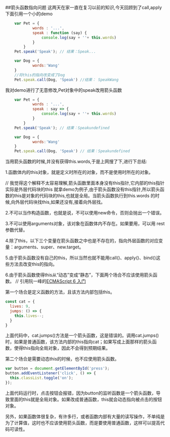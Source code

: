 ##箭头函数指向问题
这两天在家一直在复习以前的知识,今天回顾到了call,apply
下面引用一个小的demo

```javascript
    var Pet = {
            words : '...',
            speak : function (say) {
                console.log(say + ''+ this.words)
            }
        }
    Pet.speak('Speak'); // 结果：Speak...

    var Dog = {
            words:'Wang'
    }
    //将this的指向改变成了Dog
    Pet.speak.call(Dog, 'Speak') //结果： SpeakWang
```
我对demo进行了无意修改,Pet对象中的speak改用箭头函数

```javascript
    var Pet = {
            words : '...',
            speak : say => {
                console.log(say + ''+ this.words)
            }
        }
    Pet.speak('Speak'); // 结果：Speakundefined

    var Dog = {
            words:'Wang'
    }
    Pet.speak.call(Dog, 'Speak') // 结果：Speakundefined
```
当用箭头函数的时候,并没有获得this.words,于是上网搜了下,进行下总结:

1.函数体内的this对象，就是定义时所在的对象，而不是使用时所在的对象。

// 我觉得这个解释不太容易理解,箭头函数里面本身没有this指针,它内部的this指针实际是外层代码块的this
就拿demo为例子,由于箭头函数没有this指针,所以箭头函数的this是对象的代码块的this,也就是全局。当箭头函数执行到this.words
的时候,向外层代码块找this,如果还没有,接着向外层找。

2.不可以当作构造函数，也就是说，不可以使用new命令，否则会抛出一个错误。

3.不可以使用arguments对象，该对象在函数体内不存在。如果要用，可以用 rest 参数代替。

4.除了this，以下三个变量在箭头函数之中也是不存在的，指向外层函数的对应变量：arguments、super、new.target。

5.由于箭头函数没有自己的this，所以当然也就不能用call()、apply()、bind()这些方法去改变this的指向。

6.由于箭头函数使得this从“动态”变成“静态”，下面两个场合不应该使用箭头函数。
// 引用阮一峰的[ECMAScript 6 入门](http://es6.ruanyifeng.com/#docs/function#%E7%AE%AD%E5%A4%B4%E5%87%BD%E6%95%B0)

第一个场合是定义函数的方法，且该方法内部包括this。

```javascript
const cat = {
  lives: 9,
  jumps: () => {
    this.lives--;
  }
}
```

上面代码中，cat.jumps()方法是一个箭头函数，这是错误的。调用cat.jumps()时，如果是普通函数，该方法内部的this指向cat；如果写成上面那样的箭头函数，使得this指向全局对象，因此不会得到预期结果。

第二个场合是需要动态this的时候，也不应使用箭头函数。

```javascript
var button = document.getElementById('press');
button.addEventListener('click', () => {
  this.classList.toggle('on');
});
```
上面代码运行时，点击按钮会报错，因为button的监听函数是一个箭头函数，导致里面的this就是全局对象。如果改成普通函数，this就会动态指向被点击的按钮对象。

另外，如果函数体很复杂，有许多行，或者函数内部有大量的读写操作，不单纯是为了计算值，这时也不应该使用箭头函数，而是要使用普通函数，这样可以提高代码可读性。



